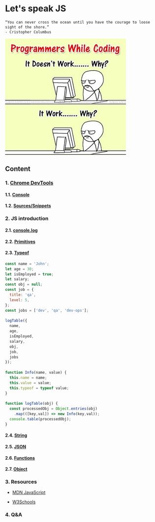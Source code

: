 # Let's speak JS

```text
“You can never cross the ocean until you have the courage to loose sight of the shore.”    
- Cristopher Columbus
```

![JS try catch](../../../resource/image/works_why.jpg)

## Content

### 1. [Chrome DevTools](https://developer.chrome.com/docs/devtools)

#### 1.1. [Console](https://developer.chrome.com/docs/devtools/console)

#### 1.2. [Sources/Snippets](https://developer.chrome.com/docs/devtools/javascript/snippets)

### 2. JS introduction

#### 2.1. [console.log](https://developer.mozilla.org/en-US/docs/Web/API/console/log_static)

#### 2.2. [Primitives](https://developer.mozilla.org/en-US/docs/Glossary/Primitive)

#### 2.3. [Typeof](https://developer.mozilla.org/en-US/docs/Web/JavaScript/Reference/Operators/typeof)

```javascript
const name = 'John';
let age = 30;
let isEmployed = true;
let salary;
const obj = null;
const job = {
  title: 'qa',
  level: 5,
};
const jobs = ['dev', 'qa', 'dev-ops'];

logTable({
  name,
  age,
  isEmployed,
  salary,
  obj,
  job,
  jobs
});

function Info(name, value) {
  this.name = name;
  this.value = value;
  this.typeof = typeof value;
}

function logTable(obj) {
  const processedObj = Object.entries(obj)
    .map(([key,val]) => new Info(key,val));
  console.table(processedObj);
}
```

#### 2.4. [String](https://developer.mozilla.org/en-US/docs/Web/JavaScript/Reference/Global_Objects/String)

#### 2.5. [JSON](https://developer.mozilla.org/en-US/docs/Web/JavaScript/Reference/Global_Objects/JSON)

#### 2.6. [Functions](https://developer.mozilla.org/en-US/docs/Web/JavaScript/Guide/Functions)

#### 2.7. [Object](https://developer.mozilla.org/en-US/docs/Learn/JavaScript/Objects/Basics)

### 3. Resources

- [MDN JavaScript](https://developer.mozilla.org/en-US/docs/Web/JavaScript)

- [W3Schools](https://www.w3schools.com/js/)

### 4. Q&A
